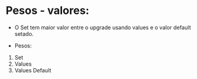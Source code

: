 




# Pesos - valores:

- O Set tem maior valor entre o upgrade usando values e o valor default setado.

- Pesos:
1. Set
2. Values
3. Values Default

